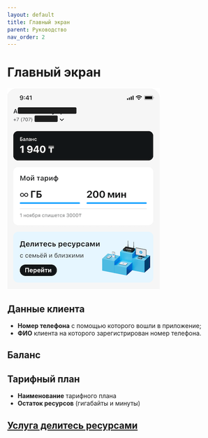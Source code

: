 ```yaml
---
layout: default
title: Главный экран
parent: Руководство
nav_order: 2
---
```


# Главный экран

![main-page-screen](./assets/images/main-page.png)

## Данные клиента

- **Номер телефона** с помощью которого вошли в приложение;
- **ФИО** клиента на которого зарегистрирован номер телефона.

## Баланс

## Тарифный план

- **Наименование** тарифного плана
- **Остаток ресурсов** (гигабайты и минуты)

## [Услуга делитесь ресурсами](share-resources.md)

